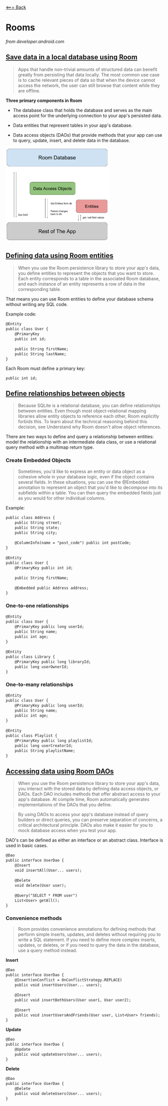 [<=== Back](../README.md)

# Rooms
*from developer.android.com*


## [Save data in a local database using Room](https://developer.android.com/training/data-storage/room)


> Apps that handle non-trivial amounts of structured data can benefit greatly from persisting that data locally. The most common use case is to cache relevant pieces of data so that when the device cannot access the network, the user can still browse that content while they are offline.

**Three primary components in Room**

- The database class that holds the database and serves as the main access point for the underlying connection to your app's persisted data.

- Data entities that represent tables in your app's database.

- Data access objects (DAOs) that provide methods that your app can use to query, update, insert, and delete data in the database.

<img src="img/room_architecture.png" alt="room components" height="300"/>


## [Defining data using Room entities](https://developer.android.com/training/data-storage/room/defining-data)

> When you use the Room persistence library to store your app's data, you define entities to represent the objects that you want to store. Each entity corresponds to a table in the associated Room database, and each instance of an entity represents a row of data in the corresponding table.

That means you can use Room entities to define your database schema without writing any SQL code.

Example code:

```
@Entity
public class User {
    @PrimaryKey
    public int id;

    public String firstName;
    public String lastName;
}
```

Each Room must define a primary key: 

```@PrimaryKey
public int id;
```

## [Define relationships between objects](https://developer.android.com/training/data-storage/room/relationships)

> Because SQLite is a relational database, you can define relationships between entities. Even though most object-relational mapping libraries allow entity objects to reference each other, Room explicitly forbids this. To learn about the technical reasoning behind this decision, see Understand why Room doesn't allow object references.

There are two ways to define and query a relationship between entities: model the relationship with an intermediate data class, or use a relational query method with a multimap return type.


### Create Embedded Objects

> Sometimes, you'd like to express an entity or data object as a cohesive whole in your database logic, even if the object contains several fields. In these situations, you can use the @Embedded annotation to represent an object that you'd like to decompose into its subfields within a table. You can then query the embedded fields just as you would for other individual columns.

Example:

```
public class Address {
    public String street;
    public String state;
    public String city;

    @ColumnInfo(name = "post_code") public int postCode;
}

@Entity
public class User {
    @PrimaryKey public int id;

    public String firstName;

    @Embedded public Address address;
}
```

### One-to-one relationships

```
@Entity
public class User {
    @PrimaryKey public long userId;
    public String name;
    public int age;
}

@Entity
public class Library {
    @PrimaryKey public long libraryId;
    public long userOwnerId;
}
```

### One-to-many relationships

```
@Entity
public class User {
    @PrimaryKey public long userId;
    public String name;
    public int age;
}

@Entity
public class Playlist {
    @PrimaryKey public long playlistId;
    public long userCreatorId;
    public String playlistName;
}
```

## [Accessing data using Room DAOs](https://developer.android.com/training/data-storage/room/accessing-data#java)

> When you use the Room persistence library to store your app's data, you interact with the stored data by defining data access objects, or DAOs. Each DAO includes methods that offer abstract access to your app's database. At compile time, Room automatically generates implementations of the DAOs that you define.

> By using DAOs to access your app's database instead of query builders or direct queries, you can preserve separation of concerns, a critical architectural principle. DAOs also make it easier for you to mock database access when you test your app.

DAO's can be defined as either an interface or an abstract class. Interface is used in basic cases.

```
@Dao
public interface UserDao {
    @Insert
    void insertAll(User... users);

    @Delete
    void delete(User user);

    @Query("SELECT * FROM user")
    List<User> getAll();
}
```

### Convenience methods

> Room provides convenience annotations for defining methods that perform simple inserts, updates, and deletes without requiring you to write a SQL statement.
If you need to define more complex inserts, updates, or deletes, or if you need to query the data in the database, use a query method instead.

**Insert**

```
@Dao
public interface UserDao {
    @Insert(onConflict = OnConflictStrategy.REPLACE)
    public void insertUsers(User... users);

    @Insert
    public void insertBothUsers(User user1, User user2);

    @Insert
    public void insertUsersAndFriends(User user, List<User> friends);
}
```

**Update**

```
@Dao
public interface UserDao {
    @Update
    public void updateUsers(User... users);
}
```

**Delete**

```
@Dao
public interface UserDao {
    @Delete
    public void deleteUsers(User... users);
}
```

